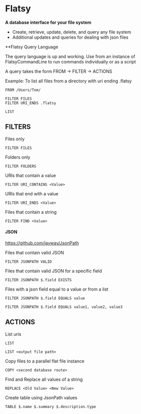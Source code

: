# Flatsy

**A database interface for your file system**

 - Create, retrieve, update, delete, and query any file system
 - Additional updates and queries for dealing with json files

**Flatsy Query Language

The query language is up and working. Use from an instance of FlatsyCommandLine to run commands individually or as a script  
  
A query takes the form FROM -> FILTER -> ACTIONS

Example: To list all files from a directory with uri ending .flatsy
```
FROM /Users/Tom/

FILTER FILES
FILTER URI_ENDS .flatsy

LIST
```

## FILTERS

Files only
```
FILTER FILES
```

Folders only
```
FILTER FOLDERS
```

URIs that contain a value
```
FILTER URI_CONTAINS <Value>
```

URIs that end with a value
```
FILTER URI_ENDS <Value>
```

Files that contain a string
```
FILTER FIND <Value>
```

#### JSON
https://github.com/jayway/JsonPath

Files that contain valid JSON
```
FILTER JSONPATH VALID
```

Files that contain valid JSON for a specific field
```
FILTER JSONPATH $.field EXISTS
```

Files with a json field equal to a value or from a list
```
FILTER JSONPATH $.field EQUALS value

FILTER JSONPATH $.field EQUALS value1, value2, value3
```

## ACTIONS

List uris
```
LIST

LIST <output file path>
```

Copy files to a parallel flat file instance
```
COPY <second database route>
```

Find and Replace all values of a string
```
REPLACE <Old Value> <New Value>
```

Create table using JsonPath values
```
TABLE $.name $.summary $.description.type
```


